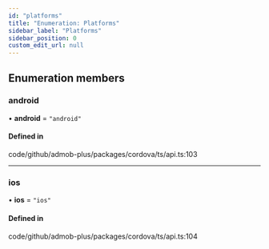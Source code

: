 ```yaml
---
id: "platforms"
title: "Enumeration: Platforms"
sidebar_label: "Platforms"
sidebar_position: 0
custom_edit_url: null
---
```


## Enumeration members

### android

• **android** = `"android"`

#### Defined in

code/github/admob-plus/packages/cordova/ts/api.ts:103

___

### ios

• **ios** = `"ios"`

#### Defined in

code/github/admob-plus/packages/cordova/ts/api.ts:104
